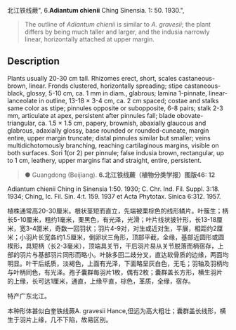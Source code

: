 北江铁线蕨",
6.**Adiantum chienii** Ching Sinensia. 1: 50. 1930.",

> The outline of *Adiantum chienii* is similar to *A. gravesii*; the plant differs by being much taller and larger, and the indusia narrowly linear, horizontally attached at upper margin.

## Description
Plants usually 20-30 cm tall. Rhizomes erect, short, scales castaneous-brown, linear. Fronds clustered, horizontally spreading; stipe castaneous-black, glossy, 5-10 cm, ca. 1 mm in diam., glabrous; lamina 1-pinnate, linear-lanceolate in outline, 13-18 × 3-4 cm, ca. 2 cm spaced; costae and stalks same color as stipe; pinnules opposite or subopposite, 6-8 pairs; stalk 2-3 mm, articulate at apex, persistent after pinnules fall; blade obovate-triangular, ca. 1.5 × 1.5 cm, papery, brownish, abaxially glaucous and glabrous, adaxially glossy, base rounded or rounded-cuneate, margin entire, upper margin truncate; distal pinnules similar but smaller; veins multidichotomously branching, reaching cartilaginous margins, visible on both surfaces. Sori 1(or 2) per pinnule; false indusia brown, rectangular, up to 1 cm, leathery, upper margins flat and straight, entire, persistent.

> ● Guangdong (Beijiang).
**6.北江铁线蕨（植物分类学报）图版46: 12**

Adiantum chienii Ching in Sinensia 1:50. 1930; C. Chr. Ind. Fil. Suppl. 3:18. 1934; Ching, Ic. Fil. Sin. 4:t. 159. 1937 et Acta Phytotax. Sinica 6:312. 1957.

植株通常高20-30厘米。根状茎短而直立，先端被栗棕色的线形鳞片。叶簇生；柄长5-10厘米，粗约1毫米，栗黑色，有光泽，光滑；叶片线状披针形，长13-18厘米，宽3-4匣米，奇数一回羽状；羽片4-9对，对生或近对生，平展，相距约2厘米；小羽片长宽各约1.5厘米，倒卵状三角形，顶部平截，全缘，基部近圆形或圆楔形，具短柄（长2-3毫米），顶端具关节，干后羽片易从关节脱落而柄宿存，上部的羽片与基部羽片同形而略小。叶脉多回二歧分叉，直达软骨质的边缘，两面均明显。叶干后纸质，淡褐色，上面有光泽，下面略呈灰白色，无毛；羽轴及羽柄均与叶柄同色，有光泽。孢子囊群每羽片1枚，偶有2枚；囊群盖长方形，横生羽片的上缘，长可达1厘米，通直，上缘平直，棕色，革质，全缘，宿存。

特产广东北江。

本种形体甚似白奎铁线蕨A. gravesii Hance,但远为高大粗壮；囊群盖长线形，横生于羽片上缘，几不下陷，故易区别。
